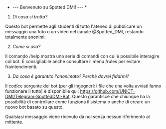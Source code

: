 * --- Benvenuto su Spotted DMI! --- *

1. _Di cosa si tratta?_

Questo bot permette agli studenti di tutto l'ateneo di pubblicare un messaggio una foto o un video nel canale @Spotted\_DMI, restando totalmente anonimi.

2. _Come si usa?_

Il comando /help mostra una serie di comandi con cui è possibile interagire col bot. È consigliabile anche consultare il menu /rules per evitare fraintendimenti. 

3. _Da cosa è garantito l'anonimato? Perchè dovrei fidarmi?_

Il codice sorgente del bot (per gli ingegneri: i file che una volta avviati fanno funzionare il tutto) è disponibile qui: https://github.com/UNICT-DMI/Telegram-SpottedDMI-Bot.
Questo garantisce che chiunque ha la possibilità di controllare come funziona il sistema o anche di creare un nuovo bot basato su questo.

Qualsiasi messaggio viene ricevuto da noi senza nessun riferimento al mittente.